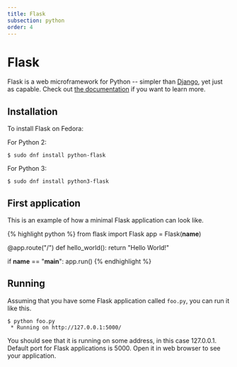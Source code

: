 ```yaml
---
title: Flask
subsection: python
order: 4
---
```


# Flask

Flask is a web microframework for Python -- simpler than [Django](/tech/languages/python/django-installation.html), yet just as capable. Check out [the documentation](http://flask.pocoo.org/docs/0.10/) if you want to learn more.


## Installation

To install Flask on Fedora:

For Python 2:

```
$ sudo dnf install python-flask
```

For Python 3:

```
$ sudo dnf install python3-flask
```

## First application

This is an example of how a minimal Flask application can look like.

{% highlight python %}
from flask import Flask
app = Flask(__name__)

@app.route("/")
def hello_world():
    return "Hello World!"

if __name__ == "__main__":
    app.run()
{% endhighlight %}


## Running

Assuming that you have some Flask application called `foo.py`, you can run it like this.

```
$ python foo.py
 * Running on http://127.0.0.1:5000/
```

You should see that it is running on some address, in this case 127.0.0.1. Default port for Flask applications is 5000. Open it in web browser to see your application.
